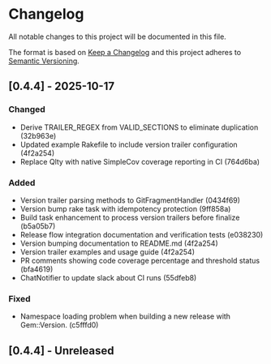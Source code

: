 # Changelog

All notable changes to this project will be documented in this file.

The format is based on [Keep a Changelog](http://keepachangelog.com/)
and this project adheres to [Semantic Versioning](http://semver.org/).

## [0.4.4] - 2025-10-17

### Changed

- Derive TRAILER_REGEX from VALID_SECTIONS to eliminate duplication (32b963e)
- Updated example Rakefile to include version trailer configuration (4f2a254)
- Replace Qlty with native SimpleCov coverage reporting in CI (764d6ba)

### Added

- Version trailer parsing methods to GitFragmentHandler (0434f69)
- Version bump rake task with idempotency protection (9ff858a)
- Build task enhancement to process version trailers before finalize (b5a05b7)
- Release flow integration documentation and verification tests (e038230)
- Version bumping documentation to README.md (4f2a254)
- Version trailer examples and usage guide (4f2a254)
- PR comments showing code coverage percentage and threshold status (bfa4619)
- ChatNotifier to update slack about CI runs (55dfeb8)

### Fixed

- Namespace loading problem when building a new release with Gem::Version. (c5fffd0)

## [0.4.4] - Unreleased
